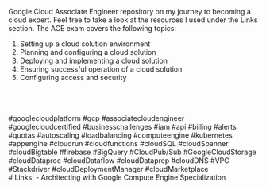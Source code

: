Google Cloud Associate Engineer repository on my journey to becoming a cloud expert. Feel free to take a look at the resources I used under the Links section. The ACE exam covers the following topics:

1. Setting up a cloud solution environment
2. Planning and configuring a cloud solution
3. Deploying and implementing a cloud solution
4. Ensuring successful operation of a cloud solution
5. Configuring access and security 
</br>
</br>
</br>
#googlecloudplatform #gcp #associatecloudengineer #googlecloudcertified #businesschallenges #iam #api #billing #alerts #quotas #autoscaling #loadbalancing #computeengine #kubernetes #appengine #cloudrun #cloudfunctions #cloudSQL #cloudSpanner #cloudBigtable #firebase #BigQuery #CloudPub/Sub #GoogleCloudStorage #cloudDataproc #cloudDataflow #cloudDataprep #cloudDNS #VPC #Stackdriver #cloudDeploymentManager #cloudMarketplace
</br> 
# Links:
- Architecting with Google Compute Engine Specialization
